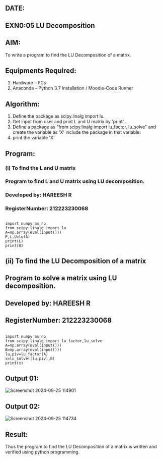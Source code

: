 ## DATE:
## EXN0:05 LU Decomposition 

## AIM:
To write a program to find the LU Decomposition of a matrix.

## Equipments Required:
1. Hardware – PCs
2. Anaconda – Python 3.7 Installation / Moodle-Code Runner

## Algorithm:
1. Define the package as scipy.linalg import lu.
2. Get input from user and print L and U matrix by 'print' .
3. Define a package as "from scipy.linalg import lu_factor, lu_solve" and create the variable as 'X' include the package in that variable.
4. print the variable 'X'

## Program:
### (i) To find the L and U matrix
### Program to find L and U matrix using LU decomposition.
### Developed by: HAREESH R
### RegisterNumber: 212223230068
```

import numpy as np
from scipy.linalg import lu
A=np.array(eval(input()))
P,L,U=lu(A)
print(L)
print(U)
```
## (ii) To find the LU Decomposition of a matrix

## Program to solve a matrix using LU decomposition.
## Developed by: HAREESH R
## RegisterNumber: 212223230068


```

import numpy as np
from scipy.linalg import lu_factor,lu_solve
A=np.array(eval(input()))
B=np.array(eval(input()))
lu,piv=lu_factor(A)
x=lu_solve((lu,piv),B)
print(x)
```

## Output 01:

![Screenshot 2024-09-25 114901](https://github.com/user-attachments/assets/aebbbbfe-09ab-4b87-be24-40050f75d1a8)


## Output 02:
![Screenshot 2024-09-25 114734](https://github.com/user-attachments/assets/04a34d18-c84b-43c6-8d61-c3b12feedb9a)
## Result:
Thus the program to find the LU Decomposition of a matrix is written and verified using python programming.


